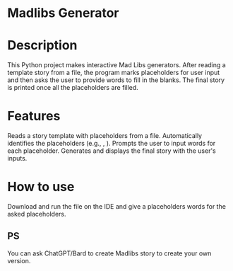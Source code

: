# Madlibs Generator

# Description
This Python project makes interactive Mad Libs generators. After reading a template story from a file, the program marks placeholders for user input and then asks the user to provide words to fill in the blanks. The final story is printed once all the placeholders are filled.

# Features
Reads a story template with placeholders from a file.
Automatically identifies the placeholders (e.g., <adjective>, <noun>).
Prompts the user to input words for each placeholder.
Generates and displays the final story with the user's inputs.

 # How to use
  Download and run the file on the IDE and give a placeholders words for the asked placeholders.
  

## PS

You can ask ChatGPT/Bard to create Madlibs story to create your own version.
